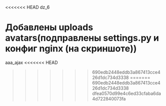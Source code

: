<<<<<<< HEAD
dz_6

Добавлены uploads avatars(подправлены settings.py и конфиг nginx (на скриншоте))
=======
aaa_ajax
<<<<<<< HEAD
>>>>>>> 690edb2448eddb3a867413cce426d1dc734d3338
=======
>>>>>>> 690edb2448eddb3a867413cce426d1dc734d3338
>>>>>>> dfea0570d99e4c6ed33cfaba6da4d722840073fa
